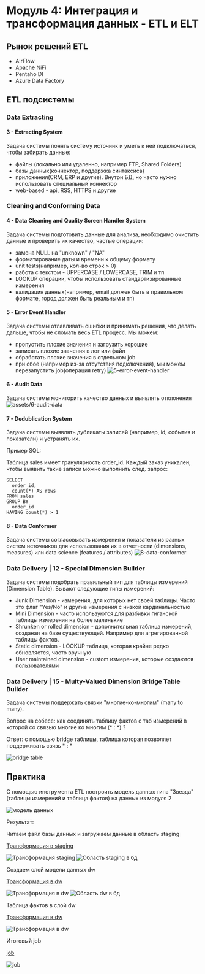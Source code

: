 # Модуль 4: Интеграция и трансформация данных - ETL и ELT
## Рынок решений ETL
- AirFlow
- Apache NiFi
- Pentaho DI
- Azure Data Factory

## ETL подсистемы

### Data Extracting
#### 3 - Extracting System
Задача системы понять систему источник и уметь к ней подключаться, чтобы забирать данные:

- файлы (локально или удаленно, например FTP, Shared Folders)
- базы данных(коннектор, поддержка синтаксиса)
- приложения(CRM, ERP и другие). Внутри БД, но часто нужно использовать специальный коннектор
- web-based - api, RSS, HTTPS и другие

### Cleaning and Conforming Data
#### 4 - Data Cleaning and Quality Screen Handler System
Задача системы подготовить данные для анализа, необходимо очистить данные и проверить их качество, частые операции:

- замена NULL на "unknown" / "NA"
- форматирование даты и времени к общему формату
- unit tests(например, кол-во строк > 0)
- работа с текстом - UPPERCASE / LOWERCASE, TRIM и тп
- LOOKUP операции, чтобы использовать стандартизированные измерения
- валидация данных(например, email должен быть в правильном формате, город должен быть реальным и тп)

#### 5 - Error Event Handler
Задача системы отлавливать ошибки и принимать решения, что делать дальше, чтобы не сломать весь ETL процесс. Мы можем:

- пропустить плохие значения и загрузить хорошие
- записать плохие значения в лог или файл
- обработать плохие значения в отдельном job
- при сбое (например из-за отсутствия подключения), мы можем перезапустить job(операция retry)
![5-error-event-handler](./assets/5-error-event-handler.jpg)

#### 6 - Audit Data
Задача системы мониторить качество данных и выявлять отклонения
![assets/6-audit-data](./assets/6-audit-data.jpg)

#### 7 - Dedublication System
Задача системы выявлять дубликаты записей (например, id, события и показатели) и устранять их. 

Пример SQL:

Таблица sales имеет гранулярность order_id. Каждый заказ уникален, чтобы выявить такие записи можно выполнить след. запрос:

    SELECT 
      order_id,
      count(*) AS rows
    FROM sales
    GROUP BY
      order_id
    HAVING count(*) > 1

#### 8 - Data Conformer
Задача системы согласовывать измерения и показатели из разных систем источников для использования их в отчетности (dimensions, measures) или data science (features / attributes)
![8-data-conformer](./assets/8-data-conformer.jpg)

### Data Delivery | 12 - Special Dimension Builder
Задача системы подобрать правильный тип для таблицы измерений (Dimension Table). Бывают следующие типы измерений:

- Junk Dimension - измерения, для которых нет своей таблицы. Часто это флаг "Yes/No" и другие измерения с низкой кардинальностью
- Mini Dimension - часто используются для разбивки гиганской таблицы измерения на более маленькие
- Shrunken or rolled dimension - дополнительная таблица измерений, созданая на базе существующей. Например для агрегированной таблицы фактов.
- Static dimension - LOOKUP таблица, которая крайне редко обновляется, часто вручную
- User maintained dimension - custom измерения, которые создаются пользователями

### Data Delivery | 15 - Multy-Valued Dimension Bridge Table Builder
Задача системы поддержать связки "многие-ко-многим" (many to many). 

Вопрос на собесе: как соединять таблицу фактов с таб измерений в которой со связью многие ко многим (\* : \*) ?

Ответ: с помощью bridge таблицы, таблица которая позволяет поддерживать связь \* : \*

![bridge table](./assets/bridge-table.jpg)

## Практика
С помощью инструмента ETL построить модель данных типа "Звезда" (таблицы измерений и таблица фактов) на данных из модуля 2

![модель данных](../module-2/assets/de%20model%20-%20SqlDBM.jpg)

Результат:

Читаем файл базы данных и загружаем данные в область staging

[Трансформация в staging](./assets/my_stage_orders.ktr)

![Трансформация staging](./assets/my_stage_orders.jpg)
![Область staging в бд](./assets/db_stage.jpg)

Создаем слой модели данных dw

[Трансформация в dw](./assets/my_dim_tables.ktr)

![Трансформация в dw](./assets/my_dim_tables.jpg)
![Область dw в бд](./assets/db_dw.jpg)

Таблица фактов в слой dw

[Трансформация в dw](./assets/my_gen_fact_table.ktr)

![Трансформация в dw](./assets/my_gen_fact_table.jpg)

Итоговый job

[job](./assets/my_job.kjb)

![job](./assets/my_job.jpg)